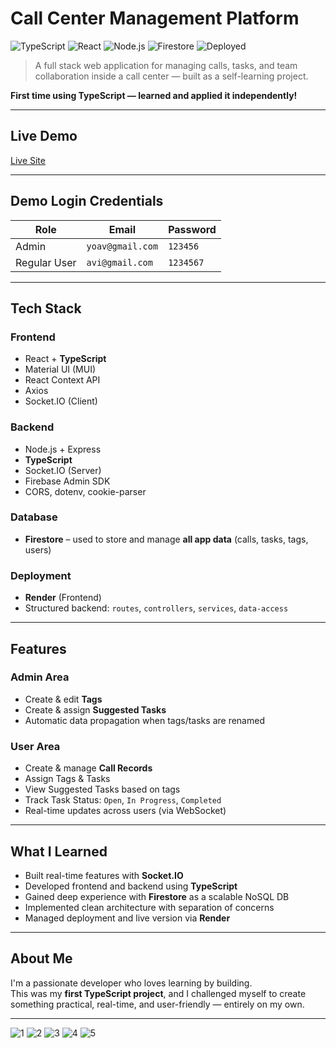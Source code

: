 #  Call Center Management Platform

![TypeScript](https://img.shields.io/badge/code-TypeScript-blue?logo=typescript)
![React](https://img.shields.io/badge/frontend-React-%2361DAFB?logo=react)
![Node.js](https://img.shields.io/badge/backend-Node.js-green?logo=node.js)
![Firestore](https://img.shields.io/badge/database-Firestore-orange?logo=firebase)
![Deployed](https://img.shields.io/badge/status-Deployed-brightgreen)

> A full stack web application for managing calls, tasks, and team collaboration inside a call center — built as a self-learning project.

 **First time using TypeScript — learned and applied it independently!**

---

##  Live Demo

 [Live Site](https://call-center-project-frontend.onrender.com)  

---

##  Demo Login Credentials

| Role           | Email              | Password  |
|----------------|--------------------|-----------|
|  Admin       | `yoav@gmail.com`    | `123456`  |
|  Regular User | `avi@gmail.com`     | `1234567` |

---

##  Tech Stack

###  Frontend
- React + **TypeScript**
- Material UI (MUI)
- React Context API
- Axios
- Socket.IO (Client)

###  Backend
- Node.js + Express
- **TypeScript**
- Socket.IO (Server)
- Firebase Admin SDK
- CORS, dotenv, cookie-parser

###  Database
- **Firestore** – used to store and manage **all app data** (calls, tasks, tags, users)

###  Deployment
- **Render** (Frontend)
- Structured backend: `routes`, `controllers`, `services`, `data-access`

---

##  Features

###  Admin Area
- Create & edit **Tags**
- Create & assign **Suggested Tasks**
- Automatic data propagation when tags/tasks are renamed

###  User Area
- Create & manage **Call Records**
- Assign Tags & Tasks
- View Suggested Tasks based on tags
- Track Task Status: `Open`, `In Progress`, `Completed`
- Real-time updates across users (via WebSocket)

---

##  What I Learned

- Built real-time features with **Socket.IO**  
- Developed frontend and backend using **TypeScript**  
- Gained deep experience with **Firestore** as a scalable NoSQL DB  
- Implemented clean architecture with separation of concerns  
- Managed deployment and live version via **Render**

---

##  About Me

I'm a passionate developer who loves learning by building.  
This was my **first TypeScript project**, and I challenged myself to create something practical, real-time, and user-friendly — entirely on my own.

---

![1](https://github.com/user-attachments/assets/b59aae58-bdb8-4a95-aac6-a6a6ddf908a1)
![2](https://github.com/user-attachments/assets/45502923-351e-4ed5-b39c-acca7f141af6)
![3](https://github.com/user-attachments/assets/3b729c50-61bb-4945-9974-67f733aa37ba)
![4](https://github.com/user-attachments/assets/4d91a110-0ea5-49c9-9026-a741ffc39a73)
![5](https://github.com/user-attachments/assets/97352576-0a61-4395-9aa1-cad6779494d3)
